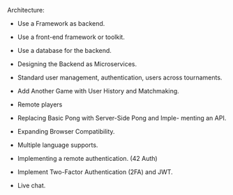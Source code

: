 Architecture:
- Use a Framework as backend.
- Use a front-end framework or toolkit.
- Use a database for the backend.
- Designing the Backend as Microservices.

- Standard user management, authentication, users across
tournaments.
- Add Another Game with User History and Matchmaking.

- Remote players
- Replacing Basic Pong with Server-Side Pong and Imple-
menting an API.

- Expanding Browser Compatibility.
- Multiple language supports.

- Implementing a remote authentication. (42 Auth)
- Implement Two-Factor Authentication (2FA) and JWT.

- Live chat.
